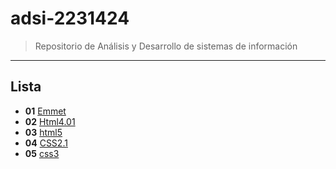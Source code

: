 # adsi-2231424
>Repositorio de Análisis y Desarrollo de sistemas de información
---
## Lista

- **01** [Emmet](Ofac/01-emmet/)
- **02** [Html4.01](Ofac/02-Html4.01/)
- **03** [html5](Ofac/03-Html5/)
- **04** [CSS2.1](Ofac/04-CSS2.1/)
- **05** [css3](Ofac/05-css3/)